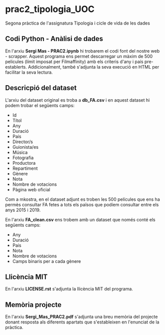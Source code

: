 # prac2_tipologia_UOC
Segona pràctica de l'assignatura Tipologia i cicle de vida de les dades

## Codi Python - Anàlisi de dades

En l'arxiu **Sergi Mas - PRAC2.ipynb** hi trobarem el codi font del nostre web - scrapper. Aquest programa ens permet descarregar un màxim de 500 pelicules (límit imposat per Filmaffinity) amb els criteris d'any i país pre-establerts.
Addicionalment, també s'adjunta la seva execució en HTML per facilitar la seva lectura.

## Descricpió del dataset

L'arxiu del dataset original es troba a **db_FA.csv** i en aquest dataset hi podem trobar el següents camps:

-	Id
-	Títol
-	Any
-	Duració
-	País
-	Director/s
-	Guionista/es
-	Música
-	Fotografia
-	Productora
-	Repartiment
-	Gènere
-	Nota
-	Nombre de votacions
- Pàgina web oficial

Com a mkostra, en el dataset adjunt es troben les 500 películes que ens ha permès consultar FA fetes a tots els països que podíem consultar entre els anys 2015 i 2019.  

En l'arxiu **FA_clean.csv** ens trobem amb un dataset que només conté els següents camps:

-	Any
-	Duració
-	País
-	Nota
-	Nombre de votacions
- Camps binaris per a cada gènere


## Llicència MIT

En l'arxiu **LICENSE.rst** s'adjunta la llicència MIT del programa.

## Memòria projecte

En l'arxiu **Sergi_Mas_PRAC2.pdf** s'adjunta una breu memòria del projecte donant resposta als diferents apartats que s'estableixen en l'enunciat de la pràctica.
